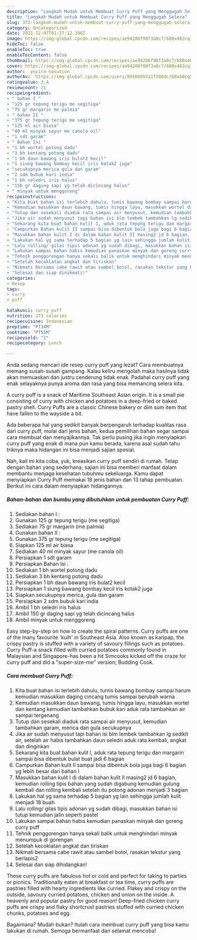 ```yaml
---
description: "Langkah Mudah untuk Membuat Curry Puff yang Menggugah Selera"
title: "Langkah Mudah untuk Membuat Curry Puff yang Menggugah Selera"
slug: 372-langkah-mudah-untuk-membuat-curry-puff-yang-menggugah-selera
category: Uncategorized
date: 2021-12-07T01:27:12.106Z
image: https://img-global.cpcdn.com/recipes/ae94286f98f3a8c7/680x482cq70/curry-puff-foto-resep-utama.jpg
hideToc: false
enableToc: true
enableTocContent: false
thumbnail: https://img-global.cpcdn.com/recipes/ae94286f98f3a8c7/680x482cq70/curry-puff-foto-resep-utama.jpg
cover: https://img-global.cpcdn.com/recipes/ae94286f98f3a8c7/680x482cq70/curry-puff-foto-resep-utama.jpg
author:  yovira nasution
authorAv:  https://img-global.cpcdn.com/users/9956695511f306dc/60x60cq50/avatar.jpg
ratingvalue: 3.4
reviewcount: 21
recipeingredient:
- " bahan I "
- "125 gr tepung terigu me segitiga"
- "75 gr margarin me palmia"
- " bahan II "
- "375 gr tepung terigu me segitiga"
- "125 ml air biasa"
- "40 ml minyak sayur me canola oil"
- "1 sdt garam"
- " Bahan Isi "
- "1 bh wortel potong dadu"
- "3 bh kentang potong dadu"
- "1 bh daun bawang iris bulat2 kecil"
- "1 siung bawang bombay kecil iris kotak2 juga"
- "secukupnya merica gula dan garam"
- "2 sdm bubuk kari india"
- "1 bh seledri iris halus"
- "150 gr daging sapi yg telah dicincang halus"
- " minyak untuk menggoreng"
recipeinstructions:
- "Kita buat bahan isi terlebih dahulu, tumis bawang bombay sampai harum kemudian masukkan daging cincang tumis sampai berubah warna"
- "Kemudian masukkan daun bawang, tumis hingga layu, masukkan wortel dan kentang kemudian tambahkan bubuk kari aduk rata tambahkan air sampai tergenang"
- "Tutup dan sesekali diaduk rata sampai air menyusut, kemudian tambahkan garam, merica dan gula secukupnya"
- "Jika air sudah menyusut tapi bahan isi blm lembek tambahkan lg sedikit air, setelah air habis tambahkan daun seledri aduk rata kembali, angkat dan dinginkan"
- "Sekarang kita buat bahan kulit I, aduk rata tepung terigu dan margarin sampai bisa dibentuk bulat buat jadi 6 bagian"
- "Campurkan Bahan kulit II sampai bisa dibentuk bola juga bagi 6 bagian yg lebih besar dari bahan I"
- "Masukkan bahan kulit I di dalam bahan kulit II masing2 jd 6 bagian, kemudian rolling tipis bahan yang sudah digabung kemudian gulung kembali dan rolling kembali setelah itu potong adonan menjadi 3 bagian"
- "Lakukan hal yg sama terhadap 5 bagian yg lain sehingga jumlah kulit menjadi 18 buah"
- "Lalu rolling/ gilas tipis adonan yg sudah dibagi, masukkan bahan isi tutup kemudian jalin seperti pastel"
- "Lakukan sampai bahan habis kemudian panaskan minyak dan goreng curry puff"
- "Tehnik penggorengan hanya sekali balik untuk menghindari minyak menumpuk di gorengan"
- "Setelah kecoklatan angkat dan tiriskan"
- "Nikmati bersama cabe rawit atau sambel botol, rasakan tekstur yang berlapis2"
- "Selesai dan siap dinikmati!"
categories:
- Resep
tags:
- curry
- puff

katakunci: curry puff 
nutrition: 273 calories
recipecuisine: Indonesian
preptime: "PT34M"
cooktime: "PT55M"
recipeyield: "1"
recipecategory: Lunch

---
```



Anda sedang mencari ide resep curry puff yang lezat? Cara membuatnya memang susah-susah gampang. Kalau keliru mengolah maka hasilnya tidak akan memuaskan dan justru cenderung tidak enak. Padahal curry puff yang enak selayaknya punya aroma dan rasa yang bisa memancing selera kita.


A curry puff is a snack of Maritime Southeast Asian origin. It is a small pie consisting of curry with chicken and potatoes in a deep-fried or baked pastry shell. Curry Puffs are a classic Chinese bakery or dim sum item that have fallen to the wayside a bit.

Ada beberapa hal yang sedikit banyak berpengaruh terhadap kualitas rasa dari curry puff, mulai dari jenis bahan, kedua pemilihan bahan segar sampai cara membuat dan menyajikannya. Tak perlu pusing jika ingin menyiapkan curry puff yang enak di mana pun kamu berada, karena asal sudah tahu triknya maka hidangan ini bisa menjadi sajian spesial.


Nah, kali ini kita coba, yuk, kreasikan curry puff sendiri di rumah. Tetap dengan bahan yang sederhana, sajian ini bisa memberi manfaat dalam membantu menjaga kesehatan tubuhmu sekeluarga. Kamu dapat menyiapkan Curry Puff memakai 18 jenis bahan dan 13 tahap pembuatan. Berikut ini cara dalam menyiapkan hidangannya.

<!--inarticleads1-->

##### Bahan-bahan dan bumbu yang dibutuhkan untuk pembuatan Curry Puff:

1. Sediakan  bahan I :
1. Gunakan 125 gr tepung terigu (me segitiga)
1. Sediakan 75 gr margarin (me palmia)
1. Gunakan  bahan II :
1. Gunakan 375 gr tepung terigu (me segitiga)
1. Siapkan 125 ml air biasa
1. Sediakan 40 ml minyak sayur (me canola oil)
1. Persiapkan 1 sdt garam
1. Persiapkan  Bahan Isi :
1. Sediakan 1 bh wortel potong dadu
1. Sediakan 3 bh kentang potong dadu
1. Persiapkan 1 bh daun bawang iris bulat2 kecil
1. Persiapkan 1 siung bawang bombay kecil iris kotak2 juga
1. Siapkan secukupnya merica, gula dan garam
1. Persiapkan 2 sdm bubuk kari india
1. Ambil 1 bh seledri iris halus
1. Ambil 150 gr daging sapi yg telah dicincang halus
1. Ambil  minyak untuk menggoreng


Easy step-by-step on how to create the spiral patterns. Curry puffs are one of the many favourite &#39;kuih&#39; in Southeast Asia. Also known as karipap, the crispy pastry is stuffed with a variety of savoury fillings such as potatoes. Curry Puff-a snack filled with curried potatoes commonly found in Malaysian and Singapore-has been a hit Simcooks kicked off the craze for curry puff and did a &#34;super-size-me&#34; version; Budding Cook. 

<!--inarticleads2-->

##### Cara membuat Curry Puff:

1. Kita buat bahan isi terlebih dahulu, tumis bawang bombay sampai harum kemudian masukkan daging cincang tumis sampai berubah warna
1. Kemudian masukkan daun bawang, tumis hingga layu, masukkan wortel dan kentang kemudian tambahkan bubuk kari aduk rata tambahkan air sampai tergenang
1. Tutup dan sesekali diaduk rata sampai air menyusut, kemudian tambahkan garam, merica dan gula secukupnya
1. Jika air sudah menyusut tapi bahan isi blm lembek tambahkan lg sedikit air, setelah air habis tambahkan daun seledri aduk rata kembali, angkat dan dinginkan
1. Sekarang kita buat bahan kulit I, aduk rata tepung terigu dan margarin sampai bisa dibentuk bulat buat jadi 6 bagian
1. Campurkan Bahan kulit II sampai bisa dibentuk bola juga bagi 6 bagian yg lebih besar dari bahan I
1. Masukkan bahan kulit I di dalam bahan kulit II masing2 jd 6 bagian, kemudian rolling tipis bahan yang sudah digabung kemudian gulung kembali dan rolling kembali setelah itu potong adonan menjadi 3 bagian
1. Lakukan hal yg sama terhadap 5 bagian yg lain sehingga jumlah kulit menjadi 18 buah
1. Lalu rolling/ gilas tipis adonan yg sudah dibagi, masukkan bahan isi tutup kemudian jalin seperti pastel
1. Lakukan sampai bahan habis kemudian panaskan minyak dan goreng curry puff
1. Tehnik penggorengan hanya sekali balik untuk menghindari minyak menumpuk di gorengan
1. Setelah kecoklatan angkat dan tiriskan
1. Nikmati bersama cabe rawit atau sambel botol, rasakan tekstur yang berlapis2
1. Selesai dan siap dihidangkan!

These curry puffs are fabulous hot or cold and perfect for taking to parties or picnics. Traditionally eaten at breakfast or tea time, curry puffs are pastries filled with hearty ingredients like curried. Flakey and crispy on the outside, savoury curried potatoes, chicken and onion on the inside. A heavenly and popular pastry for good reason! Deep-fried chicken curry puffs are crispy and flaky shortcrust pastries stuffed with curried chicken chunks, potatoes and egg. 

Bagaimana? Mudah bukan? Itulah cara membuat curry puff yang bisa kamu lakukan di rumah. Semoga bermanfaat dan selamat mencoba!
